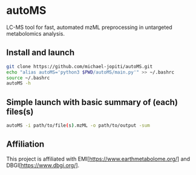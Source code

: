 # autoMS
LC-MS tool for fast, automated mzML preprocessing in untargeted metabolomics analysis.


## Install and launch
```bash
git clone https://github.com/michael-jopiti/autoMS.git
echo "alias autoMS='python3 $PWD/autoMS/main.py'" >> ~/.bashrc
source ~/.bashrc
autoMS -h
```

## Simple launch with basic summary of (each) files(s)

```bash
autoMS -i path/to/file(s).mzML -o path/to/output -sum
```

## Affiliation
This project is affiliated with EMI[https://www.earthmetabolome.org/] and DBGI[https://www.dbgi.org/].
